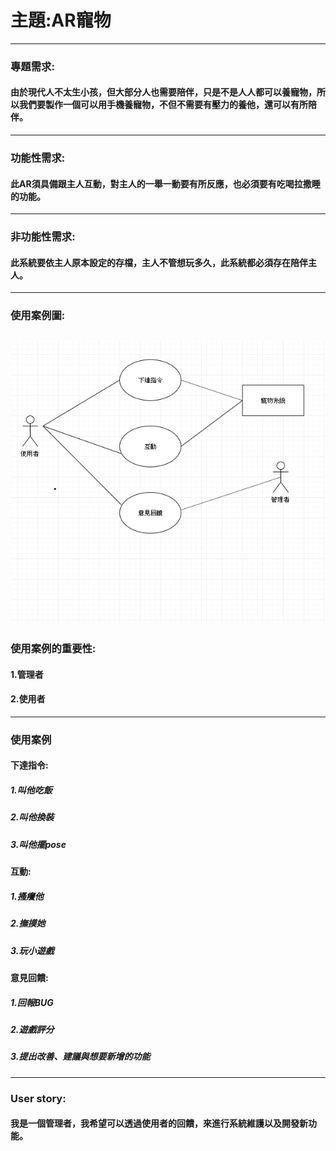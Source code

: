 # 主題:AR寵物
---
### 專題需求:
#### 由於現代人不太生小孩，但大部分人也需要陪伴，只是不是人人都可以養寵物，所以我們要製作一個可以用手機養寵物，不但不需要有壓力的養他，還可以有所陪伴。
---
### 功能性需求:
#### 此AR須具備跟主人互動，對主人的一舉一動要有所反應，也必須要有吃喝拉撒睡的功能。
---
### 非功能性需求:
#### 此系統要依主人原本設定的存檔，主人不管想玩多久，此系統都必須存在陪伴主人。
---
### 使用案例圖:
![team](71313462_393145181360737_9154605397082898432_n.jpg)
---
### 使用案例的重要性:
#### 1.管理者
#### 2.使用者
---
### 使用案例
#### 下達指令:
##### 1.叫他吃飯
##### 2.叫他換裝
##### 3.叫他擺pose
#### 互動:
##### 1.搔癢他
##### 2.撫摸她
##### 3.玩小遊戲
#### 意見回饋:
##### 1.回報BUG
##### 2.遊戲評分
##### 3.提出改善、建議與想要新增的功能
---
### User story:
#### 我是一個管理者，我希望可以透過使用者的回饋，來進行系統維護以及開發新功能。
